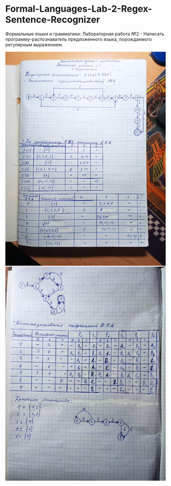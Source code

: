# Formal-Languages-Lab-2-Regex-Sentence-Recognizer
Формальные языки и грамматики: Лабораторная работа №2 - Написать программу-распознаватель предложенного языка, порождаемого регулярным выражением.

<p align = "center">
<img src="media/1 страница.jpg"/>
<img src="media/2 страница.jpg"/>

